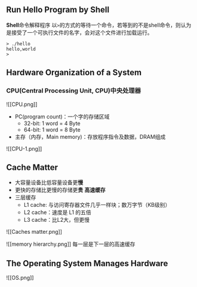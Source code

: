 ## Run Hello Program by Shell

**Shell**命令解释程序
以`>`的方式的等待一个命令，若等到的不是shell命令，则认为是接受了一个可执行文件的名字，会对这个文件进行加载运行。

```shell
> ./hello
hello,world
>
```

## Hardware Organization of a System

### CPU(Central Processing Unit, CPU)中央处理器

![[CPU.png]]
- PC(program count)：一个字的存储区域
	- 32-bit: 1 word = 4 Byte
	- 64-bit: 1 word = 8 Byte
- 主存（内存，Main memory)：存放程序指令及数据，DRAM组成

![[CPU-1.png]]

## Cache Matter
- 大容量设备比低容量设备更**慢**
- 更快的存储比更慢的存储更**贵**
**高速缓存**
- 三层缓存
	- L1 cache: 与访问寄存器文件几乎一样块；数万字节（KB级别）
	- L2 cache：速度是 L1 的五倍
	- L3 cache：比L2大，但更慢

![[Caches matter.png]]

 ![[memory hierarchy.png]]
 每一层是下一层的高速缓存

## The Operating System Manages Hardware

![[OS.png]]

  